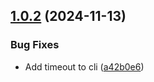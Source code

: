 ## [1.0.2](https://github.com/arpanrec/bitwarden-exporter/compare/1.0.1...1.0.2) (2024-11-13)


### Bug Fixes

* Add timeout to cli ([a42b0e6](https://github.com/arpanrec/bitwarden-exporter/commit/a42b0e673c45d582dc5881f237fda40b9f72c3b5))
